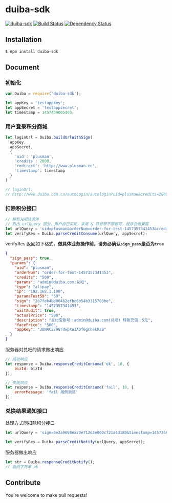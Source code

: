 # duiba-sdk
[![duiba-sdk](http://img.shields.io/npm/v/duiba-sdk.svg)](https://www.npmjs.org/package/duiba-sdk)
[![Build Status](https://travis-ci.org/plusmancn/duiba-sdk.svg?branch=master)](https://travis-ci.org/plusmancn/duiba-sdk) 
[![Dependency Status](https://david-dm.org/plusmancn/duiba-sdk.svg)](https://david-dm.org/plusmancn/duiba-sdk.svg)

## Installation
```sh
$ npm install duiba-sdk
```

## Document
### 初始化
```javascript
var Duiba = require('duiba-sdk');

let appKey = 'testappkey';
let appSecret = 'testappsecret';
let timestamp = 1457409005493;
```
### 用户登录积分商城
```javascript
let loginUrl = Duiba.buildUrlWithSign(
  appKey,
  appSecret,
  {
    'uid': 'plusman',
    'credits': 2000,
    'redirect': 'http://www.plusman.cn',
    'timestamp': timestamp
  }
)

// loginUrl:
// http://www.duiba.com.cn/autoLogin/autologin?uid=plusman&credits=2000&redirect=http%3A%2F%2Fwww.plusman.cn&timestamp=1457409005493&appKey=testappkey&sign=7d748e19f290bc076542d8b27442cf3c
```
### 扣除积分接口
```javascript
// 解析兑吧请求体
// 取出 urlQuery 部分，用户自己实现，末尾 & 符号带不带都可，程序会做兼容
let urlQuery = 'uid=plusman&orderNum=order-for-test-1457357341453&credits=500&params=admin%40duiba.com%3A%E5%85%91%E5%90%A7&type=alipay&ip=192.168.1.100&paramsTest59=59&sign=2b7feb4bd80462efbc6b54b3315783be&timestamp=1457357341453&waitAudit=true&actualPrice=500&description=%E6%94%AF%E4%BB%98%E5%AE%9D%E8%B4%A6%E5%8F%B7%EF%BC%9Aadmin%40duiba.com%28%E5%85%91%E5%90%A7%29+%E8%BD%AC%E8%B4%A6%E5%85%85%E5%80%BC%EF%BC%9A5%E5%85%83&facePrice=500&appKey=38NRCZ798rdwpXW3ADf6gChekRzB&'
let verifyRes = Duiba.parseCreditConsume(urlQuery, appSecret);
```
verifyRes 返回如下格式，**做具体业务操作前，请务必确认`sign_pass`是否为`true`**
```json
{
  "sign_pass": true,
  "params": {
    "uid": "plusman",
    "orderNum": "order-for-test-1457357341453",
    "credits": "500",
    "params": "admin@duiba.com:兑吧",
    "type": "alipay",
    "ip": "192.168.1.100",
    "paramsTest59": "59",
    "sign": "2b7feb4bd80462efbc6b54b3315783be",
    "timestamp": "1457357341453",
    "waitAudit": true,
    "actualPrice": "500",
    "description": "支付宝账号：admin@duiba.com(兑吧) 转账充值：5元",
    "facePrice": "500",
    "appKey": "38NRCZ798rdwpXW3ADf6gChekRzB"
  }
}
```
服务器对兑吧的请求做出响应
```javascript
// 成功响应
let response = Duiba.responseCreditConsume('ok', 10, {
    bizId: bizId
});

// 失败响应
let response = Duiba.responseCreditConsume('fail', 10, {
    errorMessage: 'fail 用例测试'
});
```
### 兑换结果通知接口
处理方式同扣除积分接口
```javascript
let urlQuery = 'sign=8e2a9698ea70e71263e000cf21a4d180&timestamp=1457366772233&errorMessage=%E5%A4%B1%E8%B4%A5%E7%9A%84%E8%AF%9D%E8%BF%99%E9%87%8C%E4%BC%9A%E8%BF%94%E5%9B%9E%E9%94%99%E8%AF%AF%E5%8E%9F%E5%9B%A0&orderNum=order-for-test-1457357341453&paramsTest35=35&bizId=souche-coin-test-1001&success=true&appKey=38NRCZ798rdwpXW3ADf6gChekRzB&';

let verifyRes = Duiba.parseCreditNotify(urlQuery, appSecret);
```
服务器做出响应
```javascript
let str = Duiba.responseCreditNotify();
// 返回字符串 ok
```

## Contribute
You're welcome to make pull requests!
